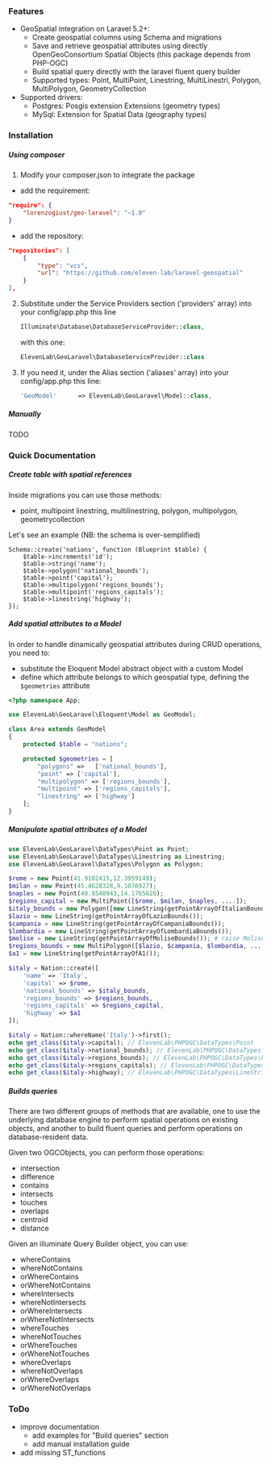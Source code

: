 ### Features
- GeoSpatial integration on Laravel 5.2+:
    - Create geospatial columns using Schema and migrations
    - Save and retrieve geospatial attributes using directly OpenGeoConsortium Spatial Objects (this package depends from PHP-OGC)
    - Build spatial query directly with the laravel fluent query builder
    - Supported types: Point, MultiPoint, Linestring, MultiLinestri, Polygon, MultiPolygon, GeometryCollection
- Supported drivers:
    - Postgres: Posgis extension Extensions (geometry types)
    - MySql: Extension for Spatial Data (geography types)

### Installation
##### Using composer
1) Modify your composer.json to integrate the package

- add the requirement:

```json    
"require": {
    "lorenzogiust/geo-laravel": "~1.0"
}
```

- add the repository:

```json   
"repositories": [
    {
        "type": "vcs",
        "url": "https://github.com/eleven-lab/laravel-geospatial"
    }
],
```

2) Substitute under the Service Providers section ('providers' array) into your config/app.php this line
    ```php
    Illuminate\Database\DatabaseServiceProvider::class,
    ```    
    with this one:
    ```php
    ElevenLab\GeoLaravel\DatabaseServiceProvider::class
    ```
3) If you need it, under the Alias section ('aliases' array) into your config/app.php this line:
    ```php
    'GeoModel'      => ElevenLab\GeoLaravel\Model::class,
    ```
    
##### Manually
TODO

### Quick Documentation

##### Create table with spatial references
Inside migrations you can use those methods:
- point, multipoint linestring, multilinestring, polygon, multipolygon, geometrycollection

Let's see an example (NB: the schema is over-semplified)
```
Schema::create('nations', function (Blueprint $table) {
    $table->increments('id');
    $table->string('name');
    $table->polygon('national_bounds');
    $table->point('capital');
    $table->multipolygon('regions_bounds');
    $table->multipoint('regions_capitals');
    $table->linestring('highway');
});
```
##### Add spatial attributes to a Model
In order to handle dinamically geospatial attributes during CRUD operations, you need to:
- substitute the Eloquent Model abstract object with a custom Model
- define which attribute belongs to which geospatial type, defining the `$geometries` attribute

```php
<?php namespace App;

use ElevenLab\GeoLaravel\Eloquent\Model as GeoModel;

class Area extends GeoModel
{
    protected $table = "nations";

    protected $geometries = [
        "polygons" =>   ['national_bounds'],
        "point" => ['capital'],
        "multipolygon" => ['regions_bounds'],
        "multipoint" => ['regions_capitals'],
        "linestring" => ['highway']
    ];
}
```

##### Manipulate spatial attributes of a Model
```php
use ElevenLab\GeoLaravel\DataTypes\Point as Point;
use ElevenLab\GeoLaravel\DataTypes\Linestring as Linestring;
use ElevenLab\GeoLaravel\DataTypes\Polygon as Polygon;

$rome = new Point(41.9102415,12.3959149);
$milan = new Point(45.4628328,9.1076927);
$naples = new Point(40.8540943,14.1765626);
$regions_capital = new MultiPoint([$rome, $milan, $naples, ....]);
$italy_bounds = new Polygon([new LineString(getPointArrayOfItalianBounds())]);
$lazio = new LineString(getPointArrayOfLazioBounds());
$campania = new LineString(getPointArrayOfCampaniaBounds());
$lombardia = new LineString(getPointArrayOfLombardiaBounds());
$molise = new LineString(getPointArrayOfMoliseBounds()); # raise MoliseNotFoundException
$regions_bounds = new MultiPolygon([$lazio, $campania, $lombardia, ....]);
$a1 = new LineString(getPointArrayOfA1());

$italy = Nation::create([
    'name' => 'Italy',
    'capital' => $rome,
    'national_bounds' => $italy_bounds,
    'regions_bounds' => $regions_bounds,
    'regions_capitals' => $regions_capital,
    'highway' => $a1
]);

$italy = Nation::whereName('Italy')->first();
echo get_class($italy->capital); // ElevenLab\PHPOGC\DataTypes\Point
echo get_class($italy->national_bounds); // ElevenLab\PHPOGC\DataTypes\Polygon
echo get_class($italy->regions_bounds); // ElevenLab\PHPOGC\DataTypes\Polygon
echo get_class($italy->regions_capitals); // ElevenLab\PHPOGC\DataTypes\MultiPoint
echo get_class($italy->highway); // ElevenLab\PHPOGC\DataTypes\LineString
```

##### Builds queries

There are two different groups of methods that are available, one to use the underlying database engine to perform spatial operations on existing objects, and another to build fluent queries and perform operations on database-resident data.

Given two OGCObjects, you can perform those operations:
- intersection
- difference
- contains
- intersects
- touches
- overlaps
- centroid
- distance

Given an illuminate Query Builder object, you can use:
- whereContains
- whereNotContains
- orWhereContains
- orWhereNotContains
- whereIntersects
- whereNotIntersects
- orWhereIntersects
- orWhereNotIntersects
- whereTouches
- whereNotTouches
- orWhereTouches
- orWhereNotTouches
- whereOverlaps
- whereNotOverlaps
- orWhereOverlaps
- orWhereNotOverlaps

### ToDo
- improve documentation
    - add examples for "Build queries" section
    - add manual installation guide
- add missing ST_functions